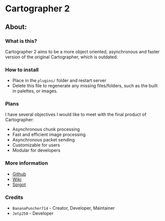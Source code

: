 # Cartographer 2
## About:
### What is this?
Cartographer 2 aims to be a more object oriented, asynchronous and faster version of the original Cartographer, which is outdated.

### How to install
- Place in the `plugins/` folder and restart server
- Delete this file to regenerate any missing files/folders, such as the built in palettes, or images.

### Plans
I have several objectives I would like to meet with the final product of Cartographer:
- Asynchronous chunk processing
- Fast and efficient image processing
- Asynchronous packet sending
- Customizable for users
- Modular for developers

### More information
- [Github](https://github.com/BananaPuncher714/Cartographer2)
- [Wiki](https://github.com/BananaPuncher714/Cartographer2/wiki)
- [Spigot](https://www.spigotmc.org/resources/cartographer-2-1-8-9-1-14-3-the-best-minimap-plugin-for-bukkit.46922/)

### Credits
- `BananaPuncher714` - Creator, Developer, Maintainer
- `Jetp250` - Developer
